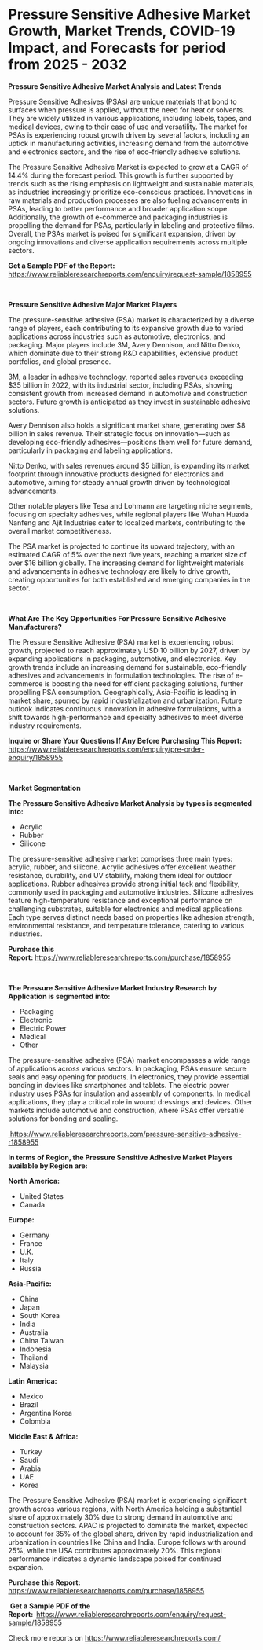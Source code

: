 <p><h1>Pressure Sensitive Adhesive Market Growth, Market Trends, COVID-19 Impact, and Forecasts for period from 2025 - 2032</h1></p><p><strong>Pressure Sensitive Adhesive Market Analysis and Latest Trends</strong></p>
<p><p>Pressure Sensitive Adhesives (PSAs) are unique materials that bond to surfaces when pressure is applied, without the need for heat or solvents. They are widely utilized in various applications, including labels, tapes, and medical devices, owing to their ease of use and versatility. The market for PSAs is experiencing robust growth driven by several factors, including an uptick in manufacturing activities, increasing demand from the automotive and electronics sectors, and the rise of eco-friendly adhesive solutions.</p><p>The Pressure Sensitive Adhesive Market is expected to grow at a CAGR of 14.4% during the forecast period. This growth is further supported by trends such as the rising emphasis on lightweight and sustainable materials, as industries increasingly prioritize eco-conscious practices. Innovations in raw materials and production processes are also fueling advancements in PSAs, leading to better performance and broader application scope. Additionally, the growth of e-commerce and packaging industries is propelling the demand for PSAs, particularly in labeling and protective films. Overall, the PSAs market is poised for significant expansion, driven by ongoing innovations and diverse application requirements across multiple sectors.</p></p>
<p><strong>Get a Sample PDF of the Report:&nbsp;</strong> <a href="https://www.reliableresearchreports.com/enquiry/request-sample/1858955?utm_campaign=3210&utm_medium=2&utm_source=Github&utm_content=ia&utm_term=01042025&utm_id=pressure-sensitive-adhesive">https://www.reliableresearchreports.com/enquiry/request-sample/1858955</a></p>
<p>&nbsp;</p>
<p><strong>Pressure Sensitive Adhesive Major Market Players</strong></p>
<p><p>The pressure-sensitive adhesive (PSA) market is characterized by a diverse range of players, each contributing to its expansive growth due to varied applications across industries such as automotive, electronics, and packaging. Major players include 3M, Avery Dennison, and Nitto Denko, which dominate due to their strong R&D capabilities, extensive product portfolios, and global presence.</p><p>3M, a leader in adhesive technology, reported sales revenues exceeding $35 billion in 2022, with its industrial sector, including PSAs, showing consistent growth from increased demand in automotive and construction sectors. Future growth is anticipated as they invest in sustainable adhesive solutions.</p><p>Avery Dennison also holds a significant market share, generating over $8 billion in sales revenue. Their strategic focus on innovation—such as developing eco-friendly adhesives—positions them well for future demand, particularly in packaging and labeling applications.</p><p>Nitto Denko, with sales revenues around $5 billion, is expanding its market footprint through innovative products designed for electronics and automotive, aiming for steady annual growth driven by technological advancements.</p><p>Other notable players like Tesa and Lohmann are targeting niche segments, focusing on specialty adhesives, while regional players like Wuhan Huaxia Nanfeng and Ajit Industries cater to localized markets, contributing to the overall market competitiveness.</p><p>The PSA market is projected to continue its upward trajectory, with an estimated CAGR of 5% over the next five years, reaching a market size of over $16 billion globally. The increasing demand for lightweight materials and advancements in adhesive technology are likely to drive growth, creating opportunities for both established and emerging companies in the sector.</p></p>
<p>&nbsp;</p>
<p><strong>What Are The Key Opportunities For Pressure Sensitive Adhesive Manufacturers?</strong></p>
<p><p>The Pressure Sensitive Adhesive (PSA) market is experiencing robust growth, projected to reach approximately USD 10 billion by 2027, driven by expanding applications in packaging, automotive, and electronics. Key growth trends include an increasing demand for sustainable, eco-friendly adhesives and advancements in formulation technologies. The rise of e-commerce is boosting the need for efficient packaging solutions, further propelling PSA consumption. Geographically, Asia-Pacific is leading in market share, spurred by rapid industrialization and urbanization. Future outlook indicates continuous innovation in adhesive formulations, with a shift towards high-performance and specialty adhesives to meet diverse industry requirements.</p></p>
<p><strong>Inquire or Share Your Questions If Any Before Purchasing This Report:</strong> <a href="https://www.reliableresearchreports.com/enquiry/pre-order-enquiry/1858955?utm_campaign=3210&utm_medium=2&utm_source=Github&utm_content=ia&utm_term=01042025&utm_id=pressure-sensitive-adhesive">https://www.reliableresearchreports.com/enquiry/pre-order-enquiry/1858955</a></p>
<p>&nbsp;</p>
<p><strong>Market Segmentation</strong></p>
<p><strong>The Pressure Sensitive Adhesive Market Analysis by types is segmented into:</strong></p>
<p><ul><li>Acrylic</li><li>Rubber</li><li>Silicone</li></ul></p>
<p><p>The pressure-sensitive adhesive market comprises three main types: acrylic, rubber, and silicone. Acrylic adhesives offer excellent weather resistance, durability, and UV stability, making them ideal for outdoor applications. Rubber adhesives provide strong initial tack and flexibility, commonly used in packaging and automotive industries. Silicone adhesives feature high-temperature resistance and exceptional performance on challenging substrates, suitable for electronics and medical applications. Each type serves distinct needs based on properties like adhesion strength, environmental resistance, and temperature tolerance, catering to various industries.</p></p>
<p><strong>Purchase this Report:&nbsp;</strong><a href="https://www.reliableresearchreports.com/purchase/1858955?utm_campaign=3210&utm_medium=2&utm_source=Github&utm_content=ia&utm_term=01042025&utm_id=pressure-sensitive-adhesive">https://www.reliableresearchreports.com/purchase/1858955</a></p>
<p>&nbsp;</p>
<p><strong>The Pressure Sensitive Adhesive Market Industry Research by Application is segmented into:</strong></p>
<p><ul><li>Packaging</li><li>Electronic</li><li>Electric Power</li><li>Medical</li><li>Other</li></ul></p>
<p><p>The pressure-sensitive adhesive (PSA) market encompasses a wide range of applications across various sectors. In packaging, PSAs ensure secure seals and easy opening for products. In electronics, they provide essential bonding in devices like smartphones and tablets. The electric power industry uses PSAs for insulation and assembly of components. In medical applications, they play a critical role in wound dressings and devices. Other markets include automotive and construction, where PSAs offer versatile solutions for bonding and sealing.</p></p>
<p><a href="https://www.reliableresearchreports.com/pressure-sensitive-adhesive-r1858955?utm_campaign=3210&utm_medium=2&utm_source=Github&utm_content=ia&utm_term=01042025&utm_id=pressure-sensitive-adhesive">&nbsp;https://www.reliableresearchreports.com/pressure-sensitive-adhesive-r1858955</a></p>
<p><strong>In terms of Region, the Pressure Sensitive Adhesive Market Players available by Region are:</strong></p>
<p>
    <p> <strong> North America: </strong>
        <ul>
            <li>United States</li>
            <li>Canada</li>
        </ul>
        </p> 
    <p> <strong> Europe: </strong>
        <ul>
            <li>Germany</li>
            <li>France</li>
            <li>U.K.</li>
            <li>Italy</li>
            <li>Russia</li>
        </ul>
        </p> 
    <p> <strong> Asia-Pacific: </strong>
        <ul>
            <li>China</li>
            <li>Japan</li>
            <li>South Korea</li>
            <li>India</li>
            <li>Australia</li>
            <li>China Taiwan</li>
            <li>Indonesia</li>
            <li>Thailand</li>
            <li>Malaysia</li>
        </ul>
        </p> 
    <p> <strong> Latin America: </strong>
        <ul>
            <li>Mexico</li>
            <li>Brazil</li>
            <li>Argentina Korea</li>
            <li>Colombia</li>
        </ul>
        </p> 
    <p> <strong> Middle East & Africa: </strong>
        <ul>
            <li>Turkey</li>
            <li>Saudi</li>
            <li>Arabia</li>
            <li>UAE</li>
            <li>Korea</li>
        </ul>
    </p>
    </p>
<p><p>The Pressure Sensitive Adhesive (PSA) market is experiencing significant growth across various regions, with North America holding a substantial share of approximately 30% due to strong demand in automotive and construction sectors. APAC is projected to dominate the market, expected to account for 35% of the global share, driven by rapid industrialization and urbanization in countries like China and India. Europe follows with around 25%, while the USA contributes approximately 20%. This regional performance indicates a dynamic landscape poised for continued expansion.</p></p>
<p><strong>Purchase this Report: </strong><a href="https://www.reliableresearchreports.com/purchase/1858955?utm_campaign=3210&utm_medium=2&utm_source=Github&utm_content=ia&utm_term=01042025&utm_id=pressure-sensitive-adhesive">https://www.reliableresearchreports.com/purchase/1858955</a></p>
<p>&nbsp;<strong>Get a Sample PDF of the Report:&nbsp;&nbsp;</strong><a href="https://www.reliableresearchreports.com/enquiry/request-sample/1858955?utm_campaign=3210&utm_medium=2&utm_source=Github&utm_content=ia&utm_term=01042025&utm_id=pressure-sensitive-adhesive">https://www.reliableresearchreports.com/enquiry/request-sample/1858955</a></p>
<p><strong></strong></p>
<p>Check more reports on <a href="https://www.reliableresearchreports.com/?utm_campaign=3210&utm_medium=2&utm_source=Github&utm_content=ia&utm_term=01042025&utm_id=pressure-sensitive-adhesive">https://www.reliableresearchreports.com/</a></p>